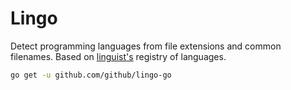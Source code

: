 # Lingo

Detect programming languages from file extensions and common filenames. Based on [linguist's](https://github.com/github/linguist) registry of languages.

``` sh
go get -u github.com/github/lingo-go
```
